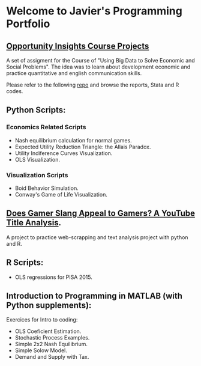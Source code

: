 # Welcome to Javier's Programming Portfolio

## [Opportunity Insights Course Projects](https://opportunityinsights.org/course/)

A set of assigment for the Course of "Using Big Data to Solve Economic and Social Problems". The idea was to learn about development economic and practice quantitative and english communication skills.

Please refer to the following [repo](https://github.com/jjgecon/Opportunity-Insights-Cource-Projects) and browse the reports, Stata and R codes. 

## Python Scripts:

### Economics Related Scripts

* Nash equilibrium calculation for normal games.
* Expected Utility Reduction Triangle: the Allais Paradox.
* Utility Indiference Curves Visualization.
* OLS Visualization.

### Visualization Scripts

* Boid Behavior Simulation.
* Conway's Game of Life Visualization.

## [Does Gamer Slang Appeal to Gamers? A YouTube Title Analysis](https://github.com/jjgecon/Does-Gamer-Slang-Appeal-to-Gamers).

A project to practice web-scrapping and text analysis project with python and R.

## R Scripts:

* OLS regressions for PISA 2015.

## Introduction to Programming in MATLAB (with Python supplements):

Exercices for Intro to coding:

* OLS Coeficient Estimation.
* Stochastic Process Examples.
* Simple 2x2 Nash Equilibrium.
* Simple Solow Model.
* Demand and Supply with Tax.
